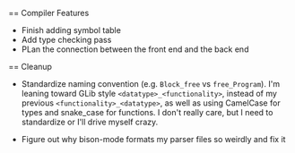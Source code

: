 == Compiler Features
* Finish adding symbol table
* Add type checking pass
* PLan the connection between the front end and the back end

== Cleanup
* Standardize naming convention (e.g. `Block_free` vs `free_Program`). I'm leaning toward GLib style `<datatype>_<functionality>`, instead of my previous `<functionality>_<datatype>`, as well as using CamelCase for types and snake_case for functions. I don't really care, but I need to standardize or I'll drive myself crazy.

* Figure out why bison-mode formats my parser files so weirdly and fix it
